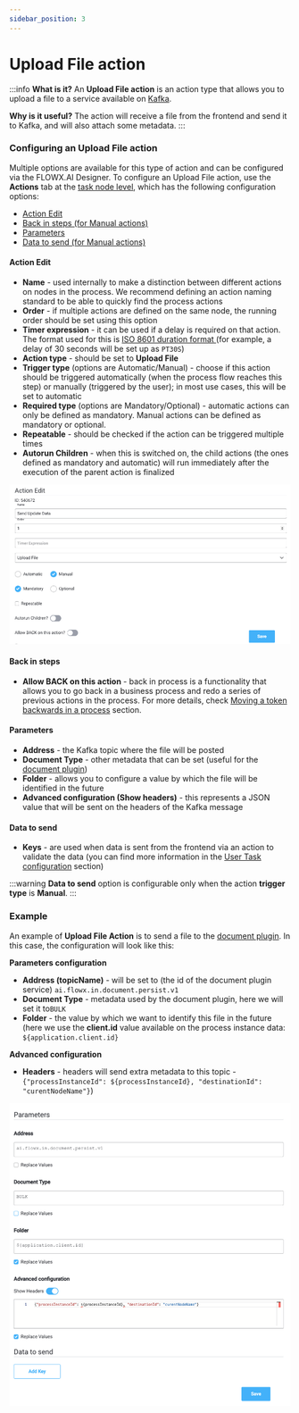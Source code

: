 ```yaml
---
sidebar_position: 3
---
```


# Upload File action

:::info
**What is it?** An **Upload File action** is an action type that allows you to upload a file to a service available on [Kafka](../../../platform-overview/frameworks-and-standards/event-driven-architecture-frameworks/intro-to-kafka-concepts.md).

**Why is it useful?** The action will receive a file from the frontend and send it to Kafka, and will also attach some metadata.
:::

### Configuring an Upload File action

Multiple options are available for this type of action and can be configured via the FLOWX.AI Designer. To configure an Upload File action, use the **Actions** tab at the [task node level](../../../flowx-designer/managing-a-process-flow/adding-an-action-to-a-node), which has the following configuration options:

* [Action Edit](upload-file-action.md#action-edit)
* [Back in steps (for Manual actions)](upload-file-action.md#back-in-steps)
* [Parameters](upload-file-action.md#parameters)
* [Data to send (for Manual actions)](upload-file-action.md#data-to-send)

#### Action Edit

* **Name** - used internally to make a distinction between different actions on nodes in the process. We recommend defining an action naming standard to be able to quickly find the process actions
* **Order** - if multiple actions are defined on the same node, the running order should be set using this option
* **Timer expression** - it can be used if a delay is required on that action. The format used for this is [ISO 8601 duration format ](https://www.w3.org/TR/NOTE-datetime)(for example, a delay of 30 seconds will be set up as `PT30S`)
* **Action type** - should be set to **Upload File**&#x20;
* **Trigger type** (options are Automatic/Manual) - choose if this action should be triggered automatically (when the process flow reaches this step) or manually (triggered by the user); in most use cases, this will be set to automatic
* **Required type** (options are Mandatory/Optional) - automatic actions can only be defined as mandatory. Manual actions can be defined as mandatory or optional.
* **Repeatable** - should be checked if the action can be triggered multiple times
* **Autorun Children** - when this is switched on, the child actions (the ones defined as mandatory and automatic) will run immediately after the execution of the parent action is finalized

![](../img/upload_file_action_edit.png)

#### **Back in steps**

* **Allow BACK on this action** - back in process is a functionality that allows you to go back in a business process and redo a series of previous actions in the process. For more details, check [Moving a token backwards in a process](../../../flowx-designer/managing-a-process-flow/moving-a-token-backwards-in-a-process.md) section.

#### Parameters

* **Address** - the Kafka topic where the file will be posted
* **Document Type** - other metadata that can be set (useful for the [document plugin](../../../platform-deep-dive/plugins/custom-plugins/documents-plugin/documents-plugin.md))
* **Folder** - allows you to configure a value by which the file will be identified in the future
* **Advanced configuration (Show headers)** - this represents a JSON value that will be sent on the headers of the Kafka message

#### Data to send

* **Keys** - are used when data is sent from the frontend via an action to validate the data (you can find more information in the [User Task configuration](../user-task-node/) section)

:::warning
**Data to send** option is configurable only when the action **trigger type** is **Manual**.
:::

### Example

An example of **Upload File Action** is to send a file to the [document plugin](../../../platform-deep-dive/plugins/custom-plugins/documents-plugin/documents-plugin.md). In this case, the configuration will look like this:

**Parameters configuration**

* **Address (topicName)** - will be set to (the id of the document plugin service) `ai.flowx.in.document.persist.v1`
* **Document Type** - metadata used by the document plugin, here we will set it to`BULK`
* **Folder** - the value by which we want to identify this file in the future (here we use the **client.id** value available on the process instance data: `${application.client.id}`

**Advanced configuration**

* **Headers** - headers will send extra metadata to this topic -`{"processInstanceId": ${processInstanceId}, "destinationId": "curentNodeName"}`)

![](../img/upload_file_action_params.png)


